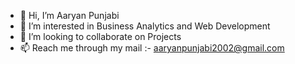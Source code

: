 - 👋 Hi, I’m Aaryan Punjabi
- 👀 I’m interested in Business Analytics and Web Development 
- 💞️ I’m looking to collaborate on Projects 
- 📫 Reach me through my mail :- aaryanpunjabi2002@gmail.com

<!---
aaryan1122/aaryan1122 is a ✨ special ✨ repository because its `README.md` (this file) appears on your GitHub profile.
You can click the Preview link to take a look at your changes.
--->

